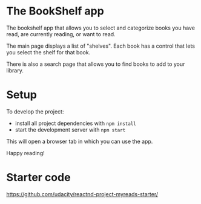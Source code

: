 # The BookShelf app

The bookshelf app that allows you to select and categorize books you have read, are currently reading, or want to read.

The main page displays a list of "shelves". Each book has a control that lets you select the shelf for that book.

There is also a search page that allows you to find books to add to your library.

# Setup

To develop the project:

* install all project dependencies with `npm install`
* start the development server with `npm start`

This will open a browser tab in which you can use the app.

Happy reading!

# Starter code

https://github.com/udacity/reactnd-project-myreads-starter/
